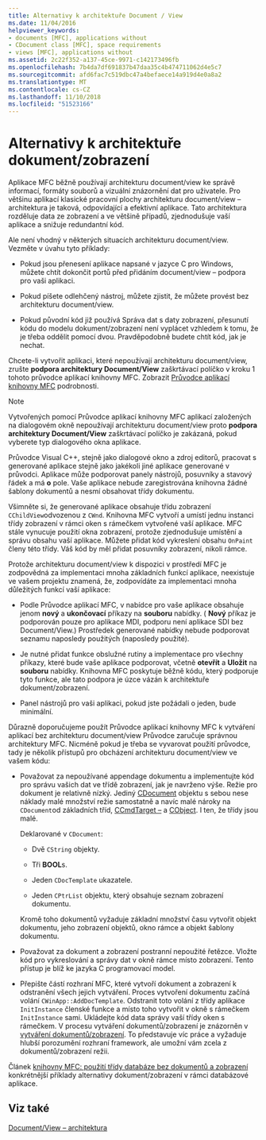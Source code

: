 ```yaml
---
title: Alternativy k architektuře Document / View
ms.date: 11/04/2016
helpviewer_keywords:
- documents [MFC], applications without
- CDocument class [MFC], space requirements
- views [MFC], applications without
ms.assetid: 2c22f352-a137-45ce-9971-c142173496fb
ms.openlocfilehash: 7b4da7df691837b47daa35c4b474711062d4e5c7
ms.sourcegitcommit: afd6fac7c519dbc47a4befaece14a919d4e0a8a2
ms.translationtype: MT
ms.contentlocale: cs-CZ
ms.lasthandoff: 11/10/2018
ms.locfileid: "51523166"
---
```

# <a name="alternatives-to-the-documentview-architecture"></a>Alternativy k architektuře dokument/zobrazení

Aplikace MFC běžně používají architekturu document/view ke správě informací, formáty souborů a vizuální znázornění dat pro uživatele. Pro většinu aplikací klasické pracovní plochy architekturu document/view – architektura je taková, odpovídající a efektivní aplikace. Tato architektura rozděluje data ze zobrazení a ve většině případů, zjednodušuje vaší aplikace a snižuje redundantní kód.

Ale není vhodný v některých situacích architekturu document/view. Vezměte v úvahu tyto příklady:

- Pokud jsou přenesení aplikace napsané v jazyce C pro Windows, můžete chtít dokončit portů před přidáním document/view – podpora pro vaši aplikaci.

- Pokud píšete odlehčený nástroj, můžete zjistit, že můžete provést bez architekturu document/view.

- Pokud původní kód již používá Správa dat s daty zobrazení, přesunutí kódu do modelu dokument/zobrazení není vyplácet vzhledem k tomu, že je třeba oddělit pomocí dvou. Pravděpodobně budete chtít kód, jak je nechat.

Chcete-li vytvořit aplikaci, které nepoužívají architekturu document/view, zrušte **podpora architektury Document/View** zaškrtávací políčko v kroku 1 tohoto průvodce aplikací knihovny MFC. Zobrazit [Průvodce aplikací knihovny MFC](../mfc/reference/mfc-application-wizard.md) podrobnosti.

> [!NOTE]
>  Vytvořených pomocí Průvodce aplikací knihovny MFC aplikací založených na dialogovém okně nepoužívají architekturu document/view proto **podpora architektury Document/View** zaškrtávací políčko je zakázaná, pokud vyberete typ dialogového okna aplikace.

Průvodce Visual C++, stejně jako dialogové okno a zdroj editorů, pracovat s generované aplikace stejně jako jakékoli jiné aplikace generované v průvodci. Aplikace může podporovat panely nástrojů, posuvníky a stavový řádek a má **o** pole. Vaše aplikace nebude zaregistrována knihovna žádné šablony dokumentů a nesmí obsahovat třídy dokumentu.

Všimněte si, že generované aplikace obsahuje třídu zobrazení `CChildView`odvozenou z `CWnd`. Knihovna MFC vytvoří a umístí jednu instanci třídy zobrazení v rámci oken s rámečkem vytvořené vaší aplikace. MFC stále vynucuje použití okna zobrazení, protože zjednodušuje umístění a správu obsahu vaší aplikace. Můžete přidat kód vykreslení obsahu `OnPaint` členy této třídy. Váš kód by měl přidat posuvníky zobrazení, nikoli rámce.

Protože architekturu document/view k dispozici v prostředí MFC je zodpovědná za implementaci mnoha základních funkcí aplikace, neexistuje ve vašem projektu znamená, že, zodpovídáte za implementaci mnoha důležitých funkcí vaší aplikace:

- Podle Průvodce aplikací MFC, v nabídce pro vaše aplikace obsahuje jenom **nový** a **ukončovací** příkazy na **souboru** nabídky. ( **Nový** příkaz je podporován pouze pro aplikace MDI, podporu není aplikace SDI bez Document/View.) Prostředek generované nabídky nebude podporovat seznamu naposledy použitých (naposledy použité).

- Je nutné přidat funkce obslužné rutiny a implementace pro všechny příkazy, které bude vaše aplikace podporovat, včetně **otevřít** a **Uložit** na **souboru** nabídky. Knihovna MFC poskytuje běžně kódu, který podporuje tyto funkce, ale tato podpora je úzce vázán k architektuře dokument/zobrazení.

- Panel nástrojů pro vaši aplikaci, pokud jste požádali o jeden, bude minimální.

Důrazně doporučujeme použít Průvodce aplikací knihovny MFC k vytváření aplikací bez architekturu document/view Průvodce zaručuje správnou architektury MFC. Nicméně pokud je třeba se vyvarovat použití průvodce, tady je několik přístupů pro obcházení architekturu document/view ve vašem kódu:

- Považovat za nepoužívané appendage dokumentu a implementujte kód pro správu vašich dat ve třídě zobrazení, jak je navrženo výše. Režie pro dokument je relativně nízký. Jediný [CDocument](../mfc/reference/cdocument-class.md) objektu s sebou nese náklady malé množství režie samostatně a navíc malé nároky na `CDocument`od základních tříd, [CCmdTarget –](../mfc/reference/ccmdtarget-class.md) a [CObject](../mfc/reference/cobject-class.md). I ten, že třídy jsou malé.

   Deklarované v `CDocument`:

  - Dvě `CString` objekty.

  - Tři **BOOL**s.

  - Jeden `CDocTemplate` ukazatele.

  - Jeden `CPtrList` objektu, který obsahuje seznam zobrazení dokumentu.

  Kromě toho dokumentů vyžaduje základní množství času vytvořit objekt dokumentu, jeho zobrazení objektů, okno rámce a objekt šablony dokumentu.

- Považovat za dokument a zobrazení postranní nepoužité řetězce. Vložte kód pro vykreslování a správy dat v okně rámce místo zobrazení. Tento přístup je blíž ke jazyka C programovací model.

- Přepište částí rozhraní MFC, které vytvoří dokument a zobrazení k odstranění všech jejich vytváření. Proces vytvoření dokumentu začíná volání `CWinApp::AddDocTemplate`. Odstranit toto volání z třídy aplikace `InitInstance` členské funkce a místo toho vytvořit v okně s rámečkem `InitInstance` sami. Ukládejte kód data správy vaší třídy oken s rámečkem. V procesu vytváření dokumentů/zobrazení je znázorněn v [vytváření dokumentů/zobrazení](../mfc/document-view-creation.md). To představuje víc práce a vyžaduje hlubší porozumění rozhraní framework, ale umožní vám zcela z dokumentů/zobrazení režii.

Článek [knihovny MFC: použití třídy databáze bez dokumentů a zobrazení](../data/mfc-using-database-classes-without-documents-and-views.md) konkrétnější příklady alternativy dokument/zobrazení v rámci databázové aplikace.

## <a name="see-also"></a>Viz také

[Document/View – architektura](../mfc/document-view-architecture.md)

